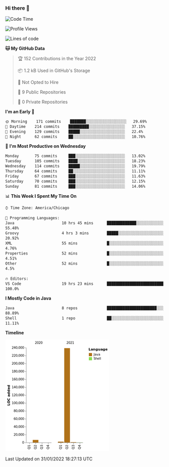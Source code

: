### Hi there 👋


<!--START_SECTION:waka-->
![Code Time](http://img.shields.io/badge/Code%20Time-2%2C021%20hrs%2023%20mins-blue)

![Profile Views](http://img.shields.io/badge/Profile%20Views-0-blue)

![Lines of code](https://img.shields.io/badge/From%20Hello%20World%20I%27ve%20Written-249%20Thousand%20lines%20of%20code-blue)

**🐱 My GitHub Data** 

> 🏆 152 Contributions in the Year 2022
 > 
> 📦 1.2 kB Used in GitHub's Storage 
 > 
> 🚫 Not Opted to Hire
 > 
> 📜 9 Public Repositories 
 > 
> 🔑 0 Private Repositories  
 > 
**I'm an Early 🐤** 

```text
🌞 Morning    171 commits    ███████░░░░░░░░░░░░░░░░░░   29.69% 
🌆 Daytime    214 commits    █████████░░░░░░░░░░░░░░░░   37.15% 
🌃 Evening    129 commits    █████░░░░░░░░░░░░░░░░░░░░   22.4% 
🌙 Night      62 commits     ██░░░░░░░░░░░░░░░░░░░░░░░   10.76%

```
📅 **I'm Most Productive on Wednesday** 

```text
Monday       75 commits     ███░░░░░░░░░░░░░░░░░░░░░░   13.02% 
Tuesday      105 commits    ████░░░░░░░░░░░░░░░░░░░░░   18.23% 
Wednesday    114 commits    █████░░░░░░░░░░░░░░░░░░░░   19.79% 
Thursday     64 commits     ██░░░░░░░░░░░░░░░░░░░░░░░   11.11% 
Friday       67 commits     ███░░░░░░░░░░░░░░░░░░░░░░   11.63% 
Saturday     70 commits     ███░░░░░░░░░░░░░░░░░░░░░░   12.15% 
Sunday       81 commits     ███░░░░░░░░░░░░░░░░░░░░░░   14.06%

```


📊 **This Week I Spent My Time On** 

```text
⌚︎ Time Zone: America/Chicago

💬 Programming Languages: 
Java                     10 hrs 45 mins      █████████████░░░░░░░░░░░░   55.48% 
Groovy                   4 hrs 3 mins        █████░░░░░░░░░░░░░░░░░░░░   20.92% 
XML                      55 mins             █░░░░░░░░░░░░░░░░░░░░░░░░   4.76% 
Properties               52 mins             █░░░░░░░░░░░░░░░░░░░░░░░░   4.51% 
Other                    52 mins             █░░░░░░░░░░░░░░░░░░░░░░░░   4.5%

🔥 Editors: 
VS Code                  19 hrs 23 mins      █████████████████████████   100.0%

```

**I Mostly Code in Java** 

```text
Java                     8 repos             ██████████████████████░░░   88.89% 
Shell                    1 repo              ██░░░░░░░░░░░░░░░░░░░░░░░   11.11%

```


**Timeline**

![Chart not found](https://raw.githubusercontent.com/powercasgamer/powercasgamer/master/charts/bar_graph.png) 


 Last Updated on 31/01/2022 18:27:13 UTC
<!--END_SECTION:waka-->
